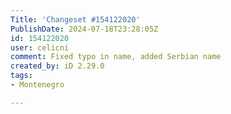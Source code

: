 ```yaml
---
Title: 'Changeset #154122020'
PublishDate: 2024-07-18T23:28:05Z
id: 154122020
user: celicni
comment: Fixed typo in name, added Serbian name
created_by: iD 2.29.0
tags:
- Montenegro

---
```

